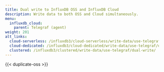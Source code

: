 ```yaml
---
title: Dual write to InfluxDB OSS and InfluxDB Cloud
description: Write data to both OSS and Cloud simultaneously.
menu:
  influxdb_cloud:
    parent: Telegraf (agent)
weight: 201
alt_links:
  cloud-serverless: /influxdb3/cloud-serverless/write-data/use-telegraf/dual-write/
  cloud-dedicated: /influxdb3/cloud-dedicated/write-data/use-telegraf/dual-write/
  clustered: /influxdb3/clustered/write-data/use-telegraf/dual-write/
---
```


{{< duplicate-oss >}}
